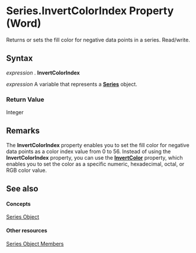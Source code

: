 
# Series.InvertColorIndex Property (Word)

Returns or sets the fill color for negative data points in a series. Read/write.


## Syntax

 _expression_ . **InvertColorIndex**

 _expression_ A variable that represents a **[Series](212c323f-8acb-2ba7-1359-ab0f43268e77.md)** object.


### Return Value

Integer


## Remarks

The  **InvertColorIndex** property enables you to set the fill color for negative data points as a color index value from 0 to 56. Instead of using the **InvertColorIndex** property, you can use the **[InvertColor](50f248c7-5136-e4ea-c77c-9c0020275f07.md)** property, which enables you to set the color as a specific numeric, hexadecimal, octal, or RGB color value.


## See also


#### Concepts


[Series Object](212c323f-8acb-2ba7-1359-ab0f43268e77.md)
#### Other resources


[Series Object Members](0bc84851-3f0a-15e0-ae2b-c36215709220.md)
